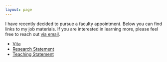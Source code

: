 ```yaml
---
layout: page
---
```


I have recently decided to pursue a faculty appointment. Below you can find links to my job materials. If you are interested in learning more, please feel free to reach out [via email](http://www.google.com/recaptcha/mailhide/d?k=01TReW65UZGiS1LTuDuNwnkw==&c=heKKBFSK_-pjO5_8Mk7_dO49jEnlo3JGJrbqVX7OaNc=).

- [Vita](/files/Moyer_cv.pdf)
- [Research Statement](/files/moyer_research.pdf)
- [Teaching Statement](/files/moyer_teaching.pdf)

